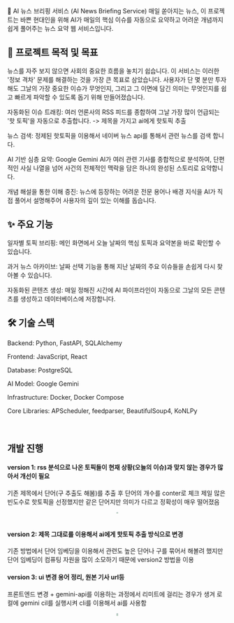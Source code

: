 🤖 AI 뉴스 브리핑 서비스 (AI News Briefing Service)
매일 쏟아지는 뉴스, 이 프로젝트는 바쁜 현대인을 위해 AI가 매일의 핵심 이슈를 자동으로 요약하고 어려운 개념까지 쉽게 풀어주는 뉴스 요약 웹 서비스입니다.

## 🎯 프로젝트 목적 및 목표
뉴스를 자주 보지 않으면 사회의 중요한 흐름을 놓치기 쉽습니다. 이 서비스는 이러한 '정보 격차' 문제를 해결하는 것을 가장 큰 목표로 삼았습니다. 사용자가 단 몇 분만 투자해도 그날의 가장 중요한 이슈가 무엇인지, 그리고 그 이면에 담긴 의미는 무엇인지를 쉽고 빠르게 파악할 수 있도록 돕기 위해 만들어졌습니다.

자동화된 이슈 트래킹: 여러 언론사의 RSS 피드를 종합하여 그날 가장 많이 언급되는 '핫 토픽'을 자동으로 추출합니다. -> 제목을 가지고 ai에게 핫토픽 추출

뉴스 검색: 정제된 핫토픽을 이용해서 네이버 뉴스 api를 통해서 관련 뉴스를 검색 합니다.

AI 기반 심층 요약: Google Gemini AI가 여러 관련 기사를 종합적으로 분석하여, 단편적인 사실 나열을 넘어 사건의 전체적인 맥락을 담은 하나의 완성된 스토리로 요약합니다.

개념 해설을 통한 이해 증진: 뉴스에 등장하는 어려운 전문 용어나 배경 지식을 AI가 직접 풀어서 설명해주어 사용자의 깊이 있는 이해를 돕습니다.

## ✨ 주요 기능
일자별 토픽 브리핑: 메인 화면에서 오늘 날짜의 핵심 토픽과 요약본을 바로 확인할 수 있습니다.

과거 뉴스 아카이브: 날짜 선택 기능을 통해 지난 날짜의 주요 이슈들을 손쉽게 다시 찾아볼 수 있습니다.

자동화된 콘텐츠 생성: 매일 정해진 시간에 AI 파이프라인이 자동으로 그날의 모든 콘텐츠를 생성하고 데이터베이스에 저장합니다.

## 🛠️ 기술 스택
Backend: Python, FastAPI, SQLAlchemy

Frontend: JavaScript, React

Database: PostgreSQL

AI Model: Google Gemini

Infrastructure: Docker, Docker Compose

Core Libraries: APScheduler, feedparser, BeautifulSoup4, KoNLPy

&nbsp;
## 개발 진행
#### version 1: rss 분석으로 나온 토픽들이 현재 상황(오늘의 이슈)과 맞지 않는 경우가 많아서 개선이 필요
기존 제목에서 단어(구 추출도 해봄)를 추출 후 단어의 개수를 conter로 체크 제일 많은 빈도수로 핫토픽을 선정했지만 같은 단어지만 의미가 다르고 정확성이 매우 떨어졌음
<center><img src="https://image.minnnningnas.duckdns.org/images/47cbcc2d-906c-4768-b59a-337a34e33e78.webp" style="zoom:20%;"></center>
&nbsp;

#### version 2: 제목 그대로를 이용해서 ai에게 핫토픽 추출 방식으로 변경
기존 방법에서 단어 임베딩을 이용해서 관련도 높은 단어나 구를 묶어서 해볼려 했지만 단어 임베딩이 컴퓨팅 자원을 많이 소모하기 때문에 version2 방법을 이용
&nbsp;

#### version 3: ui 변경 용어 정리, 원본 기사 url등
프론트엔드 변경 + gemini-api를 이용하는 과정에서 리미트에 걸리는 경우가 생겨 로컬에 gemini cil를 실행시켜 cli를 이용해서 ai를 사용함
<center><img src="https://image.minnnningnas.duckdns.org/images/e92c3956-385d-4c59-a3e4-284bf0bbe2c1.webp" style="zoom:20%;"></center>
<center><img src="https://image.minnnningnas.duckdns.org/images/be1e3222-df73-4879-9a0e-cc0201633bda.webp" style="zoom:20%;"></center>

